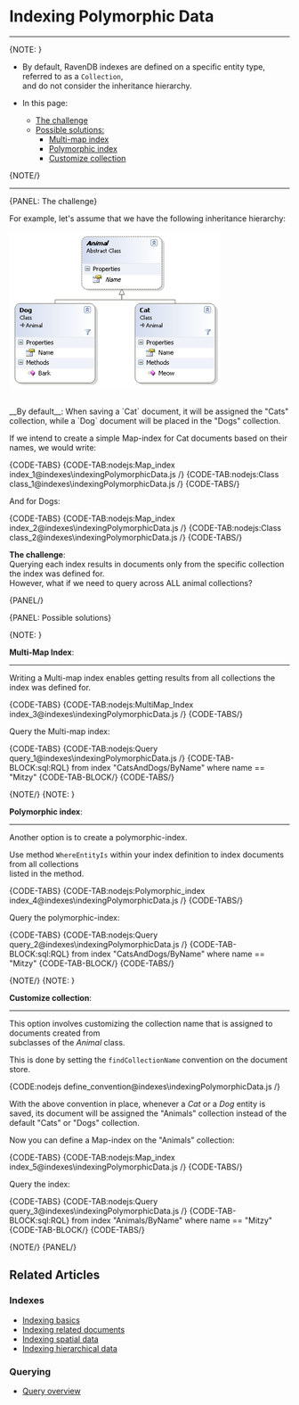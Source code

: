# Indexing Polymorphic Data
---

{NOTE: }

* By default, RavenDB indexes are defined on a specific entity type, referred to as a `Collection`,  
  and do not consider the inheritance hierarchy.

* In this page:
    * [The challenge](../indexes/indexing-polymorphic-data#the-challenge)
    * [Possible solutions:](../indexes/indexing-polymorphic-data#possible-solutions)
        * [Multi-map index](../indexes/indexing-polymorphic-data#multi-map-index)
        * [Polymorphic index](../indexes/indexing-polymorphic-data#polymorphic-index)
        * [Customize collection](../indexes/indexing-polymorphic-data#customize-collection)

{NOTE/}

---

{PANEL: The challenge}

For example, let's assume that we have the following inheritance hierarchy:

![Figure 1: Polymorphic indexes](images/polymorphic_indexes_faq.png)

<br>
__By default__:  
When saving a `Cat` document, it will be assigned the "Cats" collection,  
while a `Dog` document will be placed in the "Dogs" collection.

If we intend to create a simple Map-index for Cat documents based on their names, we would write:

{CODE-TABS}
{CODE-TAB:nodejs:Map_index index_1@indexes\indexingPolymorphicData.js /}
{CODE-TAB:nodejs:Class class_1@indexes\indexingPolymorphicData.js /}
{CODE-TABS/}

And for Dogs:

{CODE-TABS}
{CODE-TAB:nodejs:Map_index index_2@indexes\indexingPolymorphicData.js /}
{CODE-TAB:nodejs:Class class_2@indexes\indexingPolymorphicData.js /}
{CODE-TABS/}

__The challenge__:  
Querying each index results in documents only from the specific collection the index was defined for.  
However, what if we need to query across ALL animal collections?

{PANEL/}

{PANEL: Possible solutions}

{NOTE: }

<a id="multi-map-index" /> __Multi-Map Index__:

---

Writing a Multi-map index enables getting results from all collections the index was defined for.

{CODE-TABS}
{CODE-TAB:nodejs:MultiMap_Index index_3@indexes\indexingPolymorphicData.js /}
{CODE-TABS/}

Query the Multi-map index:

{CODE-TABS}
{CODE-TAB:nodejs:Query query_1@indexes\indexingPolymorphicData.js /}
{CODE-TAB-BLOCK:sql:RQL}
from index "CatsAndDogs/ByName"
where name == "Mitzy"
{CODE-TAB-BLOCK/}
{CODE-TABS/}

{NOTE/}
{NOTE: }

<a id="polymorphic-index" /> __Polymorphic index__:

---

Another option is to create a polymorphic-index.

Use method `WhereEntityIs` within your index definition to index documents from all collections  
listed in the method.

{CODE-TABS}
{CODE-TAB:nodejs:Polymorphic_index index_4@indexes\indexingPolymorphicData.js /}
{CODE-TABS/}

Query the polymorphic-index:

{CODE-TABS}
{CODE-TAB:nodejs:Query query_2@indexes\indexingPolymorphicData.js /}
{CODE-TAB-BLOCK:sql:RQL}
from index "CatsAndDogs/ByName"
where name == "Mitzy"
{CODE-TAB-BLOCK/}
{CODE-TABS/}

{NOTE/}
{NOTE: }

<a id="customize-collection" /> __Customize collection__:

---

This option involves customizing the collection name that is assigned to documents created from  
subclasses of the _Animal_ class.

This is done by setting the `findCollectionName` convention on the document store.

{CODE:nodejs define_convention@indexes\indexingPolymorphicData.js /}

With the above convention in place, whenever a _Cat_ or a _Dog_ entity is saved, its document will be assigned the "Animals" collection instead of the default "Cats" or "Dogs" collection.

Now you can define a Map-index on the "Animals" collection:

{CODE-TABS}
{CODE-TAB:nodejs:Map_index index_5@indexes\indexingPolymorphicData.js /}
{CODE-TABS/}

Query the index:

{CODE-TABS}
{CODE-TAB:nodejs:Query query_3@indexes\indexingPolymorphicData.js /}
{CODE-TAB-BLOCK:sql:RQL}
from index "Animals/ByName"
where name == "Mitzy"
{CODE-TAB-BLOCK/}
{CODE-TABS/}

{NOTE/}
{PANEL/}

## Related Articles

### Indexes

- [Indexing basics](../indexes/indexing-basics)
- [Indexing related documents](../indexes/indexing-related-documents)
- [Indexing spatial data](../indexes/indexing-spatial-data)
- [Indexing hierarchical data](../indexes/indexing-hierarchical-data)

### Querying

- [Query overview](../client-api/session/querying/how-to-query)
